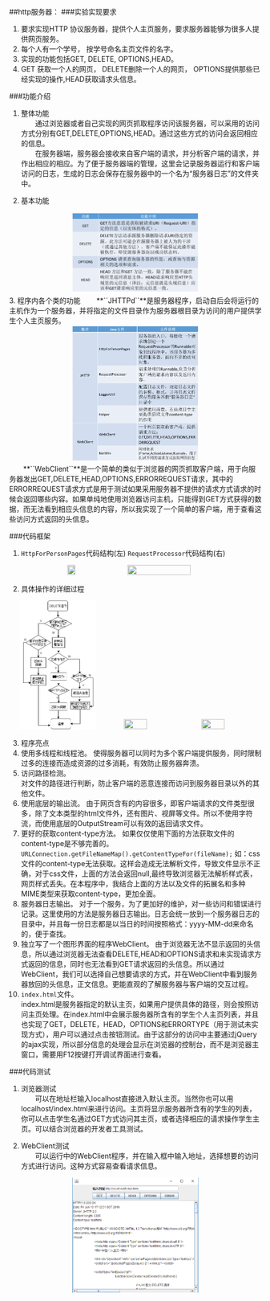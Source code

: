 ##http服务器： 
###实验实现要求  
 
1. 要求实现HTTP  协议服务器，提供个人主页服务，要求服务器能够为很多人提供网页服务。 
2. 每个人有一个学号， 按学号命名主页文件的名字。 
3. 实现的功能包括GET, DELETE, OPTIONS,HEAD。
4. GET 获取一个人的网页， DELETE删除一个人的网页， OPTIONS提供那些已经实现的操作,HEAD获取请求头信息。 

###功能介绍  
1. 整体功能  
&emsp;&emsp;通过浏览器或者自己实现的网页抓取程序访问该服务器，可以采用的访问方式分别有GET,DELETE,OPTIONS,HEAD。通过这些方式的访问会返回相应的信息。  
&emsp;&emsp;在服务器端，服务器会接收来自客户端的请求，并分析客户端的请求，并作出相应的相应。为了便于服务器端的管理，这里会记录服务器运行和客户端访问的日志，生成的日志会保存在服务器中的一个名为“服务器日志”的文件夹中。  
    
2. 基本功能  
<div align="center">
<img src="https://github.com/DoneSpeak/interesting_java/blob/master/Http/imageForReadme/%E5%9F%BA%E6%9C%AC%E5%8A%9F%E8%83%BD.png" alt="基本功能" width="50%" height="50%"/>
</div>
3. 程序内各个类的功能  
	&emsp;&emsp;**``JHTTPd``**是服务器程序，启动自后会将运行的主机作为一个服务器，并将指定的文件目录作为服务器根目录为访问的用户提供学生个人主页服务。 
	<div align="center">
	<img src="https://github.com/DoneSpeak/interesting_java/blob/master/Http/imageForReadme/%E5%90%84%E4%B8%AA%E7%B1%BB%E7%9A%84%E5%8A%9F%E8%83%BD.png" width="50%" height="50%"/>
	</div>
	&emsp;&emsp;**``WebClient``**是一个简单的类似于浏览器的网页抓取客户端，用于向服务器发出GET,DELETE,HEAD,OPTIONS,ERRORREQUEST请求，其中的ERRORREQUEST请求方式是用于测试如果采用服务器不提供的请求方式请求的时候会返回哪些内容。如果单纯地使用浏览器访问主机，只能得到GET方式获得的数据，而无法看到相应头信息的内容，所以我实现了一个简单的客户端，用于查看这些访问方式返回的头信息。 
	
###代码框架
1. ``HttpForPersonPages``代码结构(左)   ``RequestProcessor``代码结构(右)  
<div align="center">
	<img src="https://github.com/DoneSpeak/interesting_java/blob/master/Http/imageForReadme/HttpForPersonPages.png" width="18%" height="18%"/>
	<img src="https://github.com/DoneSpeak/interesting_java/blob/master/Http/imageForReadme/RequestProcessor.png" width="50%" height="50%"/>
</div>

2. 具体操作的详细过程
<div align="center">
	<img src="https://github.com/DoneSpeak/interesting_java/blob/master/Http/imageForReadme/DELETE.png" width="30%" height="30%"/>
	<img src="https://github.com/DoneSpeak/interesting_java/blob/master/Http/imageForReadme/GET.png" width="30%" height="30%"/>
  <img src="https://github.com/DoneSpeak/interesting_java/blob/master/Http/imageForReadme/HEAD.png" width="30%" height="30%"/>
</div>

3. 程序亮点  
  1. 使用多线程和线程池。 
使得服务器可以同时为多个客户端提供服务，同时限制过多的连接而造成资源的过多消耗，有效防止服务器奔溃。 
  2. 访问路径检测。  
对文件的路径进行判断，防止客户端的恶意连接而访问到服务器目录以外的其他文件。 
  3. 使用底层的输出流。 
    由于网页含有的内容很多，即客户端请求的文件类型很多，除了文本类型的html文件外，还有图片、视屏等文件。所以不使用字符流，而使用底层的OutputStream可以有效的返回请求文件。 
  4. 更好的获取content-type方法。 
    如果仅仅使用下面的方法获取文件的content-type是不够完善的。 
    ``URLConnection.getFileNameMap().getContentTypeFor(fileName);``
    如：css文件的content-type无法获取。这样会造成无法解析文件，导致文件显示不正确，对于css文件，上面的方法会返回null,最终导致浏览器无法解析样式表，网页样式丢失。在本程序中，我结合上面的方法以及文件的拓展名和多种MIME类型来获取content-type，更加全面。 
  5. 服务器日志输出。 
    对于一个服务，为了更加好的维护，对一些访问和错误进行记录。这里使用的方法是服务器日志输出。日志会统一放到一个服务器日志的目录中，并且每一份日志都是以当日的时间按照格式：yyyy-MM-dd来命名的，便于查找。 
  6. 独立写了一个图形界面的程序WebClient。 
    由于浏览器无法不显示返回的头信息，所以通过浏览器无法查看DELETE,HEAD和OPTIONS请求和未实现请求方式返回的信息，同时也无法看到GET请求返回的头信息。所以通过WebClient，我们可以选择自己想要请求的方式，并在WebClient中看到服务器放回的头信息，正文信息。更能直观的了解服务器与客户端的交互过程。  
  7. ``index.html``文件。  
    index.html是服务器指定的默认主页，如果用户提供具体的路径，则会按照访问主页处理。在index.html中会展示服务器所含有的学生个人主页列表，并且也实现了GET，DELETE，HEAD，OPTIONS和ERRORTYPE（用于测试未实现方式），用户可以通过点击按钮测试。由于这部分的访问中主要通过jQuery的ajax实现，所以部分信息的处理会显示在浏览器的控制台，而不是浏览器主窗口，需要用F12按键打开调试界面进行查看。

###代码测试  
1. 浏览器测试  
&emsp;&emsp;可以在地址栏输入localhost直接进入默认主页。当然你也可以用localhost/index.html来进行访问。主页将显示服务器所含有的学生的列表，你可以点击学生名通过GET方式访问其主页，或者选择相应的请求操作学生主页。可以结合浏览器的开发者工具测试。  

2. WebClient测试    
&emsp;&emsp;可以运行中的WebClient程序，并在输入框中输入地址，选择想要的访问方式进行访问。这种方式容易查看请求信息。    
<div align="center">
<img src="https://github.com/DoneSpeak/interesting_java/blob/master/Http/imageForReadme/webClient%E8%AE%BF%E9%97%AEindex.html.png" width="50%" height="50%">
</div>


	



